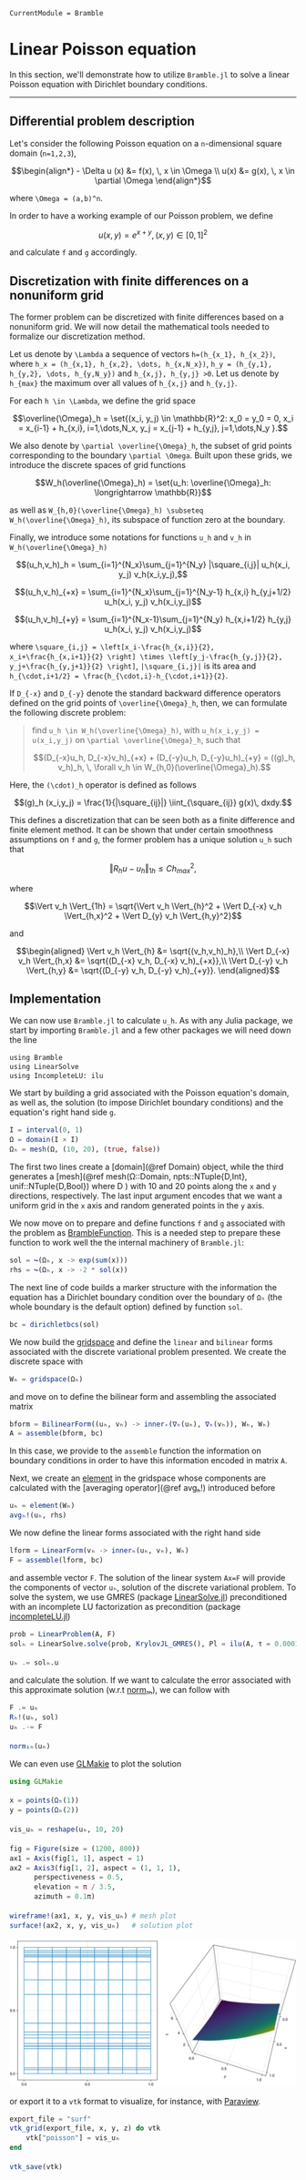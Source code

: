 ```@meta
CurrentModule = Bramble
```

# Linear Poisson equation

In this section, we'll demonstrate how to utilize `Bramble.jl` to solve a linear Poisson equation with Dirichlet boundary conditions.

---

## Differential problem description

Let's consider the following Poisson equation on a `n`-dimensional square domain (`n=1,2,3`),

```math
\begin{align*}
- \Delta u (x) &= f(x), \, x \in \Omega \\
u(x) &= g(x), \, x \in \partial \Omega
\end{align*}
```

where `\Omega = (a,b)^n`.

In order to have a working example of our Poisson problem, we define

```math
u(x,y) = e^{x + y}, \, (x,y) \in [0,1]^2
```

and calculate `f` and `g` accordingly.

## Discretization with finite differences on a nonuniform grid

The former problem can be discretized with finite differences based on a nonuniform grid. We will now detail the mathematical tools needed to formalize our discretization method.

Let us denote by `\Lambda` a sequence of vectors `h=(h_{x_1}, h_{x_2})`, where `h_x = (h_{x,1}, h_{x,2}, \dots, h_{x,N_x})`, `h_y = (h_{y,1}, h_{y,2}, \dots, h_{y,N_y})` and `h_{x,j}, h_{y,j} >0`. Let us denote by `h_{max}` the maximum over all values of `h_{x,j}` and `h_{y,j}`.

For each `h \in \Lambda`, we define the grid space

```math
\overline{\Omega}_h = \set{(x_i, y_j) \in \mathbb{R}^2: x_0 = y_0 = 0, x_i = x_{i-1} + h_{x,i}, i=1,\dots,N_x,  y_j = x_{j-1} + h_{y,j}, j=1,\dots,N_y }.
```

We also denote by `\partial \overline{\Omega}_h`, the subset of grid points corresponding to the boundary `\partial \Omega`. Built upon these grids, we introduce the discrete spaces of grid functions

```math
W_h(\overline{\Omega}_h) = \set{u_h: \overline{\Omega}_h: \longrightarrow \mathbb{R}}
```

as well as `W_{h,0}(\overline{\Omega}_h) \subseteq W_h(\overline{\Omega}_h)`, its subspace of function zero at the boundary.

Finally, we introduce some notations for functions `u_h` and `v_h` in `W_h(\overline{\Omega}_h)`

```math
(u_h,v_h)_h = \sum_{i=1}^{N_x}\sum_{j=1}^{N_y} |\square_{i,j}| u_h(x_i, y_j) v_h(x_i,y_j),
```

```math
(u_h,v_h)_{+x} = \sum_{i=1}^{N_x}\sum_{j=1}^{N_y-1} h_{x,i} h_{y,j+1/2} u_h(x_i, y_j) v_h(x_i,y_j)
```

```math
(u_h,v_h)_{+y} = \sum_{i=1}^{N_x-1}\sum_{j=1}^{N_y} h_{x,i+1/2} h_{y,j} u_h(x_i, y_j) v_h(x_i,y_j)
```

where `\square_{i,j} = \left[x_i-\frac{h_{x,i}}{2}, x_i+\frac{h_{x,i+1}}{2} \right] \times \left[y_j-\frac{h_{y,j}}{2}, y_j+\frac{h_{y,j+1}}{2} \right]`, `|\square_{i,j}|` is its area and `h_{\cdot,i+1/2} = \frac{h_{\cdot,i}-h_{\cdot,i+1}}{2}`.

If `D_{-x}` and `D_{-y}` denote the standard backward difference operators defined on the grid points of `\overline{\Omega}_h`, then, we can formulate the following discrete problem:

> find `u_h \in W_h(\overline{\Omega}_h)`, with `u_h(x_i,y_j) = u(x_i,y_j)` on `\partial \overline{\Omega}_h`, such that
>
> ```math
> (D_{-x}u_h, D_{-x}v_h)_{+x} + (D_{-y}u_h, D_{-y}u_h)_{+y} = ((g)_h, v_h)_h, \, \forall  v_h  \in W_{h,0}(\overline{\Omega}_h).
> ```

Here, the `(\cdot)_h` operator is defined as follows

```math
(g)_h (x_i,y_j) = \frac{1}{|\square_{ij}|} \iint_{\square_{ij}} g(x)\, dxdy.
```

This defines a discretization that can be seen both as a finite difference and finite element method. It can be shown that under certain smoothness assumptions on `f` and `g`, the former problem has a unique solution `u_h` such that

```math
\Vert R_h u - u_h \Vert_{1h} \leq C h_{max}^ 2,
```

where

```math
\Vert v_h \Vert_{1h} = \sqrt{\Vert v_h \Vert_{h}^2 + \Vert D_{-x} v_h \Vert_{h,x}^2 + \Vert D_{y} v_h \Vert_{h,y}^2}
```

and

```math
\begin{aligned}
\Vert v_h \Vert_{h} &= \sqrt{(v_h,v_h)_h},\\
 \Vert D_{-x} v_h \Vert_{h,x} &= \sqrt{(D_{-x} v_h, D_{-x} v_h)_{+x}},\\
 \Vert D_{-y} v_h \Vert_{h,y} &= \sqrt{(D_{-y} v_h, D_{-y} v_h)_{+y}}.
 \end{aligned}
```

## Implementation

We can now use `Bramble.jl` to calculate `u_h`. As with any Julia package, we start by importing `Bramble.jl` and a few other packages we will need down the line

```
using Bramble
using LinearSolve
using IncompleteLU: ilu
```

We start by building a grid associated with the Poisson equation's domain, as well as, the solution (to impose Dirichlet boundary conditions) and the equation's right hand side `g`.

```julia
I = interval(0, 1)
Ω = domain(I × I)
Ωₕ = mesh(Ω, (10, 20), (true, false))
```

The first two lines create a [domain](@ref Domain) object, while the third generates a [mesh](@ref mesh(Ω::Domain, npts::NTuple{D,Int}, unif::NTuple{D,Bool}) where D
) with 10 and 20 points along the `x` and `y` directions, respectively. The last input argument encodes that we want a uniform grid in the `x` axis and random generated points in the `y` axis.

We now move on to prepare and define functions `f` and `g` associated with the problem as [BrambleFunction](@ref). This is a needed step to prepare these function to work well the the internal machinery of `Bramble.jl`:

```julia
sol = ↪(Ωₕ, x -> exp(sum(x)))
rhs = ↪(Ωₕ, x -> -2 * sol(x))
```

The next line of code builds a marker structure with the information the equation has a Dirichlet boundary condition over the boundary of `Ωₕ` (the whole boundary is the default option) defined by function `sol`.

```julia
bc = dirichletbcs(sol)
```

We now build the [gridspace](@ref) and define the `linear` and `bilinear` forms associated with the discrete variational problem presented. We create the discrete space with

```julia
Wₕ = gridspace(Ωₕ)
```

and move on to define the bilinear form and assembling the associated matrix

```julia
bform = BilinearForm((uₕ, vₕ) -> inner₊(∇ₕ(uₕ), ∇ₕ(vₕ)), Wₕ, Wₕ)
A = assemble(bform, bc)
```

In this case, we provide to the `assemble` function the information on boundary conditions in order to have this information encoded in matrix `A`.

Next, we create an [element](@ref) in the gridspace whose components are calculated with the [averaging operator](@ref avgₕ!) introduced before

```julia
uₕ = element(Wₕ)
avgₕ!(uₕ, rhs)
```

We now define the linear forms associated with the right hand side

```julia
lform = LinearForm(vₕ -> innerₕ(uₕ, vₕ), Wₕ)
F = assemble(lform, bc)
```

and assemble vector `F`. The solution of the linear system `Ax=F` will provide the components of vector `uₕ`, solution of the discrete variational problem. To solve the system, we use GMRES (package [LinearSolve.jl](https://github.com/SciML/LinearSolve.jl)) preconditioned with an incomplete LU factorization as precondition (package [incompleteLU.jl](https://github.com/haampie/IncompleteLU.jl))

```julia
prob = LinearProblem(A, F)
solₕ = LinearSolve.solve(prob, KrylovJL_GMRES(), Pl = ilu(A, τ = 0.0001))

uₕ .= solₕ.u
```

and calculate the solution. If we want to calculate the error associated with this approximate solution (w.r.t [norm₁ₕ](@ref)), we can follow with

```julia
F .= uₕ
Rₕ!(uₕ, sol)
uₕ .-= F

norm₁ₕ(uₕ)
```

We can even use [GLMakie](https://github.com/JuliaPlots/GLMakie.jl) to plot the solution

```julia
using GLMakie

x = points(Ωₕ(1))
y = points(Ωₕ(2))

vis_uₕ = reshape(uₕ, 10, 20)

fig = Figure(size = (1200, 800))
ax1 = Axis(fig[1, 1], aspect = 1)
ax2 = Axis3(fig[1, 2], aspect = (1, 1, 1),
      perspectiveness = 0.5,
      elevation = π / 3.5,
      azimuth = 0.1π)

wireframe!(ax1, x, y, vis_uₕ) # mesh plot
surface!(ax2, x, y, vis_uₕ)   # solution plot
```

![Mesh and approximate solution plots with GLMakie](assets/examples/poisson_linear.png)

or export it to a `vtk` format to visualize, for instance, with [Paraview](https://www.paraview.org/).

```julia
export_file = "surf"
vtk_grid(export_file, x, y, z) do vtk
    vtk["poisson"] = vis_uₕ
end

vtk_save(vtk)
```
